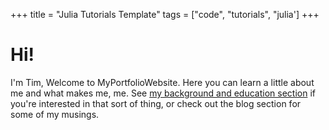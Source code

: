 +++
title = "Julia Tutorials Template"
tags = ["code", "tutorials", "julia']
+++

# Hi!
I'm Tim, Welcome to MyPortfolioWebsite. Here you can learn a little about me and what makes me, me.
See [my background and education section](/getting-started) if you're interested in that sort of thing, or check out the blog section for some of my musings. 